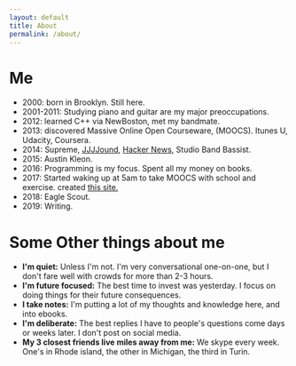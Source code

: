 ```yaml
---
layout: default
title: About
permalink: /about/
---
```

# Me 
- 2000: born in Brooklyn. Still here.
- 2001-2011: Studying piano and guitar are my major preoccupations.
- 2012: learned C++ via NewBoston, met my bandmate.
- 2013: discovered Massive Online Open Courseware, (MOOCS). Itunes U, Udacity, Coursera. 
- 2014: Supreme, <a href="https://jjjound.com">JJJJound</a>, <a href="https://news.ycombinator.com">Hacker News</a>, Studio Band Bassist.
- 2015: Austin Kleon. 
- 2016: Programming is my focus. Spent all my money on books.
- 2017: Started waking up at 5am to take MOOCS with school and exercise. created <a href="https://josephruocco.github.io">this site.</a> 
- 2018: Eagle Scout.
- 2019: Writing.

# Some Other things about me
- <b>I'm quiet:</b> Unless I'm not. I'm very conversational one-on-one, but I don't fare well with crowds for more than 2-3 hours. 
- <b>I'm future focused:</b> The best time to invest was yesterday. I focus on doing things for their future consequences. 
- <b>I take notes:</b> I'm putting a lot of my thoughts and knowledge here, and into ebooks. 
- <b>I'm deliberate:</b> The best replies I have to people's questions come days or weeks later. I don't post on social media. 
- <b>My 3 closest friends live miles away from me:</b> We skype every week. One's in Rhode island, the other in Michigan, the third in Turin. 

